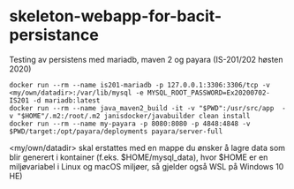 # skeleton-webapp-for-bacit-persistance
Testing av persistens med mariadb, maven 2 og payara (IS-201/202 høsten 2020)
```console
docker run --rm --name is201-mariadb -p 127.0.0.1:3306:3306/tcp -v <my/own/datadir>:/var/lib/mysql -e MYSQL_ROOT_PASSWORD=Ex20200702-IS201 -d mariadb:latest
docker run --rm --name java_maven2_build -it -v "$PWD":/usr/src/app  -v "$HOME"/.m2:/root/.m2 janisdocker/javabuilder clean install
docker run --rm --name my-payara -p 8080:8080 -p 4848:4848 -v $PWD/target:/opt/payara/deployments payara/server-full
```
<my/own/datadir> skal erstattes med en mappe du ønsker å lagre data som blir generert i kontainer (f.eks. $HOME/mysql_data), hvor $HOME er en miljøvariabel i Linux og macOS miljøer, så gjelder også WSL på Windows 10 HE)
